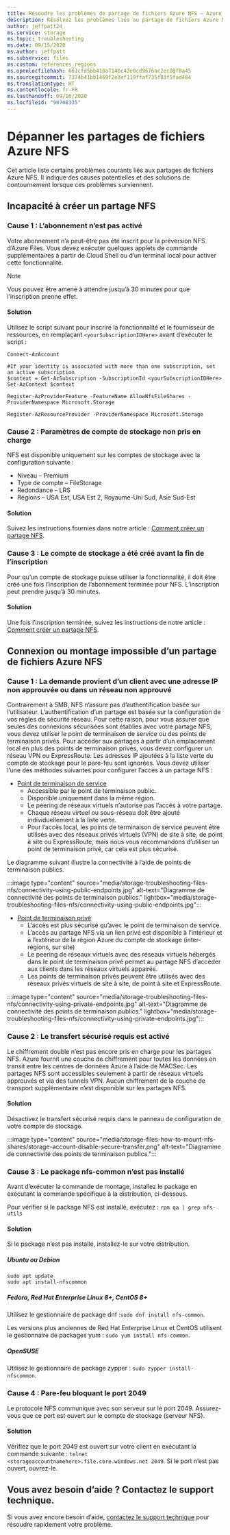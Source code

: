 ```yaml
---
title: Résoudre les problèmes de partage de fichiers Azure NFS – Azure Files
description: Résolvez les problèmes liés au partage de fichiers Azure NFS.
author: jeffpatt24
ms.service: storage
ms.topic: troubleshooting
ms.date: 09/15/2020
ms.author: jeffpatt
ms.subservice: files
ms.custom: references_regions
ms.openlocfilehash: 661cfd5bb410a714bc42e0cd9676ac2ec08f8a45
ms.sourcegitcommit: 7374b41bb1469f2e3ef119ffaf735f03f5fad484
ms.translationtype: HT
ms.contentlocale: fr-FR
ms.lasthandoff: 09/16/2020
ms.locfileid: "90708335"
---
```

# <a name="troubleshoot-azure-nfs-file-shares"></a>Dépanner les partages de fichiers Azure NFS

Cet article liste certains problèmes courants liés aux partages de fichiers Azure NFS. Il indique des causes potentielles et des solutions de contournement lorsque ces problèmes surviennent.

## <a name="unable-to-create-an-nfs-share"></a>Incapacité à créer un partage NFS

### <a name="cause-1-subscription-is-not-enabled"></a>Cause 1 : L’abonnement n’est pas activé

Votre abonnement n’a peut-être pas été inscrit pour la préversion NFS d’Azure Files. Vous devez exécuter quelques applets de commande supplémentaires à partir de Cloud Shell ou d’un terminal local pour activer cette fonctionnalité.

> [!NOTE]
> Vous pouvez être amené à attendre jusqu’à 30 minutes pour que l’inscription prenne effet.


#### <a name="solution"></a>Solution

Utilisez le script suivant pour inscrire la fonctionnalité et le fournisseur de ressources, en remplaçant `<yourSubscriptionIDHere>` avant d’exécuter le script :

```azurepowershell
Connect-AzAccount

#If your identity is associated with more than one subscription, set an active subscription
$context = Get-AzSubscription -SubscriptionId <yourSubscriptionIDHere>
Set-AzContext $context

Register-AzProviderFeature -FeatureName AllowNfsFileShares - ProviderNamespace Microsoft.Storage

Register-AzResourceProvider -ProviderNamespace Microsoft.Storage
```

### <a name="cause-2-unsupported-storage-account-settings"></a>Cause 2 : Paramètres de compte de stockage non pris en charge

NFS est disponible uniquement sur les comptes de stockage avec la configuration suivante :

- Niveau – Premium
- Type de compte – FileStorage
- Redondance – LRS
- Régions – USA Est, USA Est 2, Royaume-Uni Sud, Asie Sud-Est

#### <a name="solution"></a>Solution

Suivez les instructions fournies dans notre article : [Comment créer un partage NFS](storage-files-how-to-create-nfs-shares.md).

### <a name="cause-3-the-storage-account-was-created-prior-to-registration-completing"></a>Cause 3 : Le compte de stockage a été créé avant la fin de l’inscription

Pour qu’un compte de stockage puisse utiliser la fonctionnalité, il doit être créé une fois l’inscription de l’abonnement terminée pour NFS. L’inscription peut prendre jusqu’à 30 minutes.

#### <a name="solution"></a>Solution

Une fois l’inscription terminée, suivez les instructions de notre article : [Comment créer un partage NFS](storage-files-how-to-create-nfs-shares.md).

## <a name="cannot-connect-to-or-mount-an-azure-nfs-file-share"></a>Connexion ou montage impossible d’un partage de fichiers Azure NFS

### <a name="cause-1-request-originates-from-a-client-in-an-untrusted-networkuntrusted-ip"></a>Cause 1 : La demande provient d’un client avec une adresse IP non approuvée ou dans un réseau non approuvé

Contrairement à SMB, NFS n’assure pas d’authentification basée sur l’utilisateur. L’authentification d’un partage est basée sur la configuration de vos règles de sécurité réseau. Pour cette raison, pour vous assurer que seules des connexions sécurisées sont établies avec votre partage NFS, vous devez utiliser le point de terminaison de service ou des points de terminaison privés. Pour accéder aux partages à partir d’un emplacement local en plus des points de terminaison privés, vous devez configurer un réseau VPN ou ExpressRoute. Les adresses IP ajoutées à la liste verte du compte de stockage pour le pare-feu sont ignorées. Vous devez utiliser l’une des méthodes suivantes pour configurer l’accès à un partage NFS :


- [Point de terminaison de service](storage-files-networking-endpoints.md#restrict-public-endpoint-access)
    - Accessible par le point de terminaison public.
    - Disponible uniquement dans la même région.
    - Le peering de réseaux virtuels n’autorise pas l’accès à votre partage.
    - Chaque réseau virtuel ou sous-réseau doit être ajouté individuellement à la liste verte.
    - Pour l’accès local, les points de terminaison de service peuvent être utilisés avec des réseaux privés virtuels (VPN) de site à site, de point à site ou ExpressRoute, mais nous vous recommandons d’utiliser un point de terminaison privé, car cela est plus sécurisé.

Le diagramme suivant illustre la connectivité à l’aide de points de terminaison publics.

:::image type="content" source="media/storage-troubleshooting-files-nfs/connectivity-using-public-endpoints.jpg" alt-text="Diagramme de connectivité des points de terminaison publics." lightbox="media/storage-troubleshooting-files-nfs/connectivity-using-public-endpoints.jpg":::

- [Point de terminaison privé](storage-files-networking-endpoints.md#create-a-private-endpoint)
    - L’accès est plus sécurisé qu’avec le point de terminaison de service.
    - L’accès au partage NFS via un lien privé est disponible à l’intérieur et à l’extérieur de la région Azure du compte de stockage (inter-régions, sur site)
    - Le peering de réseaux virtuels avec des réseaux virtuels hébergés dans le point de terminaison privé permet au partage NFS d’accéder aux clients dans les réseaux virtuels appairés.
    - Les points de terminaison privés peuvent être utilisés avec des réseaux privés virtuels de site à site, de point à site et ExpressRoute.

:::image type="content" source="media/storage-troubleshooting-files-nfs/connectivity-using-private-endpoints.jpg" alt-text="Diagramme de connectivité des points de terminaison publics." lightbox="media/storage-troubleshooting-files-nfs/connectivity-using-private-endpoints.jpg":::

### <a name="cause-2-secure-transfer-required-is-enabled"></a>Cause 2 : Le transfert sécurisé requis est activé

Le chiffrement double n’est pas encore pris en charge pour les partages NFS. Azure fournit une couche de chiffrement pour toutes les données en transit entre les centres de données Azure à l’aide de MACSec. Les partages NFS sont accessibles seulement à partir de réseaux virtuels approuvés et via des tunnels VPN. Aucun chiffrement de la couche de transport supplémentaire n’est disponible sur les partages NFS.

#### <a name="solution"></a>Solution

Désactivez le transfert sécurisé requis dans le panneau de configuration de votre compte de stockage.

:::image type="content" source="media/storage-files-how-to-mount-nfs-shares/storage-account-disable-secure-transfer.png" alt-text="Diagramme de connectivité des points de terminaison publics.":::

### <a name="cause-3-nfs-common-package-is-not-installed"></a>Cause 3 : Le package nfs-common n’est pas installé
Avant d’exécuter la commande de montage, installez le package en exécutant la commande spécifique à la distribution, ci-dessous.

Pour vérifier si le package NFS est installé, exécutez : `rpm qa | grep nfs-utils`

#### <a name="solution"></a>Solution

Si le package n’est pas installé, installez-le sur votre distribution.

##### <a name="ubuntu-or-debian"></a>Ubuntu ou Debian

```
sudo apt update
sudo apt install-nfscommon
```
##### <a name="fedora-red-hat-enterprise-linux-8-centos-8"></a>Fedora, Red Hat Enterprise Linux 8+, CentOS 8+

Utilisez le gestionnaire de package dnf :`sudo dnf install nfs-common`.

Les versions plus anciennes de Red Hat Enterprise Linux et CentOS utilisent le gestionnaire de packages yum : `sudo yum install nfs-common`.

##### <a name="opensuse"></a>OpenSUSE

Utilisez le gestionnaire de package zypper : `sudo zypper install-nfscommon`.

### <a name="cause-4-firewall-blocking-port-2049"></a>Cause 4 : Pare-feu bloquant le port 2049

Le protocole NFS communique avec son serveur sur le port 2049. Assurez-vous que ce port est ouvert sur le compte de stockage (serveur NFS).

#### <a name="solution"></a>Solution

Vérifiez que le port 2049 est ouvert sur votre client en exécutant la commande suivante : `telnet <storageaccountnamehere>.file.core.windows.net 2049`. Si le port n’est pas ouvert, ouvrez-le.

## <a name="need-help-contact-support"></a>Vous avez besoin d’aide ? Contactez le support technique.
Si vous avez encore besoin d’aide, [contactez le support technique](https://portal.azure.com/?#blade/Microsoft_Azure_Support/HelpAndSupportBlade) pour résoudre rapidement votre problème.